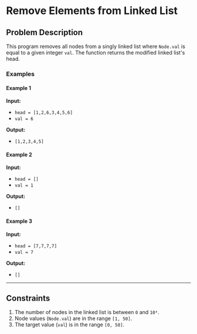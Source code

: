 # Remove Elements from Linked List

## Problem Description
This program removes all nodes from a singly linked list where `Node.val` is equal to a given integer `val`. The function returns the modified linked list's head.

### Examples

#### Example 1
**Input:**
- `head = [1,2,6,3,4,5,6]`
- `val = 6`

**Output:**
- `[1,2,3,4,5]`

#### Example 2
**Input:**
- `head = []`
- `val = 1`

**Output:**
- `[]`

#### Example 3
**Input:**
- `head = [7,7,7,7]`
- `val = 7`

**Output:**
- `[]`

---

## Constraints
1. The number of nodes in the linked list is between `0` and `10⁴`.
2. Node values (`Node.val`) are in the range `[1, 50]`.
3. The target value (`val`) is in the range `[0, 50]`.


